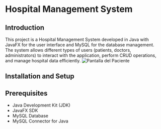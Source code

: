 # Hospital Management System

## Introduction

This project is a Hospital Management System developed in Java with JavaFX for the user interface and MySQL for the database management.
The system allows different types of users (patients, doctors, administrators) to interact with the application, perform CRUD operations, 
and manage hospital data efficiently.
![Pantalla del Paciente](https://i.postimg.cc/9Qq7h3vC/Pantalla-Del-Paciente.png)

## Installation and Setup
## Prerequisites
-  Java Development Kit (JDK)
-  JavaFX SDK
-  MySQL Database
-  MySQL Connector for Java
